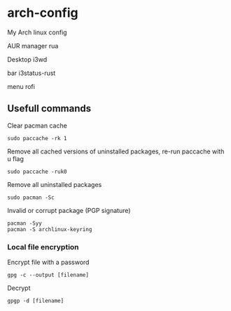 # arch-config
My Arch linux config

AUR manager
rua

Desktop
i3wd

bar
i3status-rust

menu
rofi

## Usefull commands

Clear pacman cache
```
sudo paccache -rk 1
```

Remove all cached versions of uninstalled packages, re-run paccache with u flag
```
sudo paccache -ruk0
```

Remove all uninstalled packages
```
sudo pacman -Sc
```

Invalid or corrupt package (PGP signature)
```
pacman -Syy
pacman -S archlinux-keyring
```

### Local file encryption
Encrypt file with a password
```
gpg -c --output [filename]
```

Decrypt
```
gpgp -d [filename]
```

